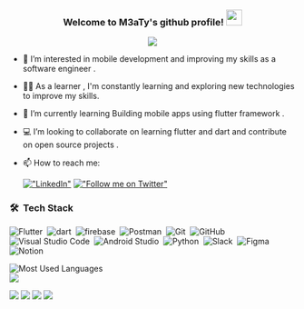 <h3 align="center">
  Welcome to M3aTy's github profile!
  <img src="https://media.giphy.com/media/hvRJCLFzcasrR4ia7z/giphy.gif" width="28">
</h3>

<!-- Typing SVG by DenverCoder1 - https://github.com/DenverCoder1/readme-typing-svg -->
<p align="center">
  <a href="https://github.com/DenverCoder1/readme-typing-svg"><img src="https://readme-typing-svg.herokuapp.com/?lines=Mobile%20Application%20Developer;Always%20learning%20new%20Tech;Hard%20worker&font=Fira%20Code&center=true&width=440&height=45&color=f75c7e&vCenter=true&size=22"></a>
</p> 

- 👀 I’m interested in mobile development and improving my skills as a software engineer .
- 👨‍💻 As a learner , I'm constantly learning and exploring new technologies to improve my skills.
- 🌱 I’m currently learning Building mobile apps using flutter framework .
- 💻 I’m looking to collaborate on learning flutter and dart and contribute on open source projects . 

- 📫 How to reach me:

  [!["LinkedIn"](https://img.shields.io/badge/LinkedIn-blue?style=flat&logo=linkedin&labelColor=blue)](https://www.linkedin.com/in/mohamed-abo-el-maaty-2b023322b/)
  [!["Follow me on Twitter"](https://img.shields.io/twitter/follow/M_M3aTyy?label=Follow%20me)](https://twitter.com/M_M3aTyy)



### 🛠 &nbsp;Tech Stack
![Flutter](https://img.shields.io/badge/-Flutter-05122A?style=flat&logo=flutter)&nbsp;
![dart](https://img.shields.io/badge/-dart-05122A?style=flat&logo=dart&logoColor=563D7C)&nbsp;
![firebase](https://img.shields.io/badge/-firebase-05122A?style=flat&logo=firebase)&nbsp;
![Postman](https://img.shields.io/badge/-Postman-05122A?style=flat&logo=Postman)&nbsp;
![Git](https://img.shields.io/badge/-Git-05122A?style=flat&logo=git)&nbsp;
![GitHub](https://img.shields.io/badge/-GitHub-05122A?style=flat&logo=github)&nbsp;
![Visual Studio Code](https://img.shields.io/badge/-Visual%20Studio%20Code-05122A?style=flat&logo=visual-studio-code&logoColor=007ACC)&nbsp;
![Android Studio](https://img.shields.io/badge/-Android%20Studio%20-05122A?style=flat&logo=android-studio&logoColor=007ACC)&nbsp;
![Python](https://img.shields.io/badge/-Python%20-05122A?style=flat&logo=python)&nbsp;
![Slack](https://img.shields.io/badge/-Slack-05122A?style=flat&logo=slack)&nbsp;
![Figma](https://img.shields.io/badge/-Figma-05122A?style=flat&logo=figma)&nbsp;
![Notion](https://img.shields.io/badge/-Notion-05122A?style=flat&logo=Notion)&nbsp;


<img align="left" src="https://github-readme-stats.vercel.app/api/top-langs?username=MohamedAboElM3aTy&show_icons=true&locale=en&layout=compact&theme=radical" alt="Most Used Languages" />
<br>
<a href="https://komarev.com/ghpvc/?username=MohamedAboElM3aTy&style=for-the-badge">
    <img src="https://komarev.com/ghpvc/?username=MohamedAboElM3aTy&style=for-the-badge">
</a>

<!---
MohamedAboElM3aTy/MohamedAboElM3aTy is a ✨ special ✨ repository because its `README.md` (this file) appears on your GitHub profile.
You can click the Preview link to take a look at your changes.
--->




![](https://img.shields.io/badge/Mobile-Engineer-purple) ![](https://img.shields.io/badge/Flutter-Junior-informational) ![](https://img.shields.io/badge/Dart-Lover-6B9CB0) ![](https://img.shields.io/badge/Exp-1+yrs-red) 
